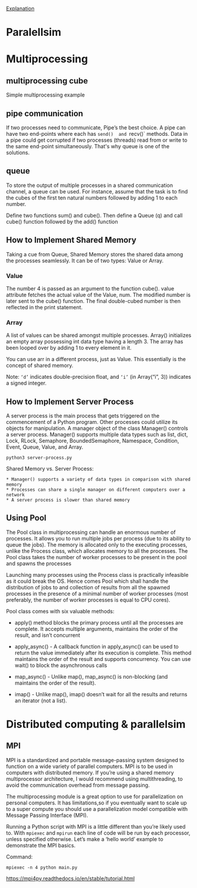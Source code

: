 [Explanation](https://medium.com/fintechexplained/advanced-python-concurrency-and-parallelism-82e378f26ced)


# Paralellsim



# Multiprocessing
## multiprocessing cube
Simple multiprocessing example


## pipe communication
If two processes need to communicate, Pipe’s the best choice. A pipe can have two end-points where each has `send() 
and `recv()` methods. Data in a pipe could get corrupted if two processes (threads) read from or write to the same 
end-point simultaneously. That's why queue is one of the solutions.

## queue
To store the output of multiple processes in a shared communication channel, a queue can be used. 
For instance, assume that the task is to find the cubes of the first ten natural numbers followed by adding 1 to each number.

Define two functions sum() and cube(). Then define a Queue (q) and call cube() function followed by the add() function


## How to Implement Shared Memory
Taking a cue from Queue, Shared Memory stores the shared data among the processes seamlessly. It can be of two types: Value or Array.


### Value
The number 4 is passed as an argument to the function cube(). value attribute fetches the actual value of the Value, num. The modified number is later sent to the cube() function. The final double-cubed number is then reflected in the print statement.

### Array
A list of values can be shared amongst multiple processes. 
Array() initializes an empty array possessing int data type having a length 3. 
The array has been looped over by adding 1 to every element in it.

You can use arr in a different process, just as Value. This essentially is the concept of shared memory.

Note: `‘d’` indicates double-precision float, and `‘i’` (in Array(“i”, 3)) indicates a signed integer.




## How to Implement Server Process

A server process is the main process that gets triggered on the commencement of a Python program. Other processes could utilize its objects for manipulation. A manager object of the class Manager() controls a server process. Manager() supports multiple data types such as list, dict, Lock, RLock, Semaphore, BoundedSemaphore, Namespace, Condition, Event, Queue, Value, and Array.


```
python3 server-process.py
```

Shared Memory vs. Server Process:

    * Manager() supports a variety of data types in comparison with shared memory
    * Processes can share a single manager on different computers over a network
    * A server process is slower than shared memory


## Using Pool

The Pool class in multiprocessing can handle an enormous number of processes. It allows you to run multiple jobs per process (due to its ability to queue the jobs). The memory is allocated only to the executing processes, unlike the Process class, which allocates memory to all the processes. The Pool class takes the number of worker processes to be present in the pool and spawns the processes

Launching many processes using the Process class is practically infeasible as it could break the OS. Hence comes Pool which shall handle the distribution of jobs to and collection of results from all the spawned processes in the presence of a minimal number of worker processes (most preferably, the number of worker processes is equal to CPU cores).


Pool class comes with six valuable methods:

* apply() method blocks the primary process until all the processes are complete.
It accepts multiple arguments, maintains the order of the result, and isn’t concurrent



* apply_async() - A callback function in apply_async() can be used to return the value immediately 
after its execution is complete. This method maintains the order of the result and supports concurrency.
You can use wait() to block the asynchronous calls



* map_async() - Unlike map(), map_async() is non-blocking (and maintains the order of the result).



* imap() - Unlike map(), imap() doesn’t wait for all the results and returns an iterator (not a list).



# Distributed computing & parallelsim
## MPI

MPI is a standardized and portable message-passing system designed
to function on a wide variety of parallel computers.
MPI is to be used in computers with distributed memory. 
If you’re using a shared memory multiprocessor architecture, I would recommend using multithreading, 
to avoid the communication overhead from message passing.


The multiprocessing module is a great option to use for parallelization on personal computers. 
It has limitations,so if you eventually want to scale up to a super compute you should use a parallelization model compatible with Message Passing Interface (MPI).


Running a Python script with MPI is a little different than you’re likely used to.
With `mpiexec` and `mpirun` each line of code will be run by each processor, unless specified otherwise. 
Let’s make a ‘hello world’ example to demonstrate the MPI basics.

Command:
```
mpiexec -n 4 python main.py
```


https://mpi4py.readthedocs.io/en/stable/tutorial.html



